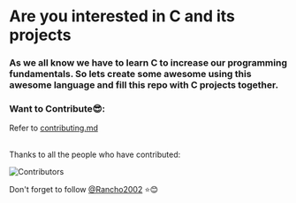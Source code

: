 # Are you interested in C and its projects

### As we all know we have to learn C to increase our programming fundamentals. So lets create some awesome using this awesome language and fill this repo with C projects together.

### Want to Contribute😎:
Refer to <a href="CONTRIBUTING.md">contributing.md</a><br><br>

Thanks to all the people who have contributed:

![Contributors](https://contributors-img.web.app/image?repo=Rancho2002/C-projects)


Don't forget to follow [@Rancho2002](https://www.github.com/rancho2002) ⭐😊


